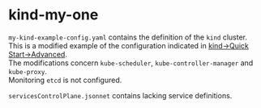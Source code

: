 # kind-my-one

`my-kind-example-config.yaml` contains the definition of the `kind` cluster.  
This is a modified example of the configuration indicated in [kind->Quick Start->Advanced](https://kind.sigs.k8s.io/docs/user/quick-start/#advanced).  
The modifications concern `kube-scheduler`, `kube-controller-manager` and `kube-proxy`.  
Monitoring `etcd` is not configured.  

`servicesControlPlane.jsonnet` contains lacking service definitions.  
